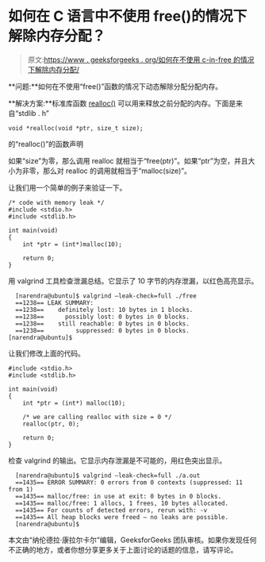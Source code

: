 # 如何在 C 语言中不使用 free()的情况下解除内存分配？

> 原文:[https://www . geeksforgeeks . org/如何在不使用 c-in-free 的情况下解除内存分配/](https://www.geeksforgeeks.org/how-to-deallocate-memory-without-using-free-in-c/)

**问题:**如何在不使用“free()”函数的情况下动态解除分配分配内存。

**解决方案:**标准库函数 [realloc()](http://www.cplusplus.com/reference/clibrary/cstdlib/realloc/) 可以用来释放之前分配的内存。下面是来自“stdlib . h”

```
void *realloc(void *ptr, size_t size);
```

的“realloc()”的函数声明

如果“size”为零，那么调用 realloc 就相当于“free(ptr)”。如果“ptr”为空，并且大小为非零，那么对 realloc 的调用就相当于“malloc(size)”。

让我们用一个简单的例子来验证一下。

```
/* code with memory leak */
#include <stdio.h>
#include <stdlib.h>

int main(void)
{
    int *ptr = (int*)malloc(10);

    return 0;
}
```

用 valgrind 工具检查泄漏总结。它显示了 10 字节的内存泄漏，以红色高亮显示。

```
  [narendra@ubuntu]$ valgrind –leak-check=full ./free
  ==1238== LEAK SUMMARY:
  ==1238==    definitely lost: 10 bytes in 1 blocks.
  ==1238==      possibly lost: 0 bytes in 0 blocks.
  ==1238==    still reachable: 0 bytes in 0 blocks.
  ==1238==         suppressed: 0 bytes in 0 blocks.
[narendra@ubuntu]$

```

让我们修改上面的代码。

```
#include <stdio.h>
#include <stdlib.h>

int main(void)
{
    int *ptr = (int*) malloc(10);

    /* we are calling realloc with size = 0 */
    realloc(ptr, 0);

    return 0;
}
```

检查 valgrind 的输出。它显示内存泄漏是不可能的，用红色突出显示。

```
  [narendra@ubuntu]$ valgrind –leak-check=full ./a.out
  ==1435== ERROR SUMMARY: 0 errors from 0 contexts (suppressed: 11 from 1)
  ==1435== malloc/free: in use at exit: 0 bytes in 0 blocks.
  ==1435== malloc/free: 1 allocs, 1 frees, 10 bytes allocated.
  ==1435== For counts of detected errors, rerun with: -v
  ==1435== All heap blocks were freed — no leaks are possible.
  [narendra@ubuntu]$

```

本文由“纳伦德拉·康拉尔卡尔”编辑，GeeksforGeeks 团队审核。如果你发现任何不正确的地方，或者你想分享更多关于上面讨论的话题的信息，请写评论。